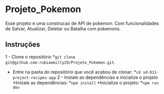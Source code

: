 # Projeto_Pokemon
Esse projeto e uma construcao de API de pokemon. Com funcionalidades de Salvar, Atualizar, Deletar ou Batalha com pokemons.

## Instruções
1 - Clone o repositório
  *`git clone git@github.com:rubiaemilly29/Projeto_Pokemon.git`.
* Entre na pasta do repositório que você acabou de clonar:
  *`cd sd-011-project-recipes-app`
2 - Instale as dependências e inicialize o projeto
 *Instale as dependências:
   *`npm install`
 *Inicialize o projeto:
   *`npm run dev`
